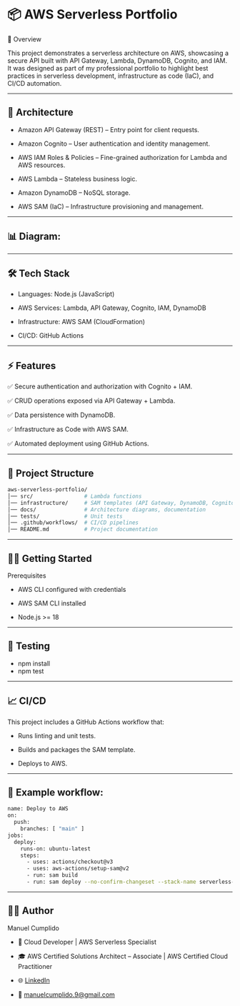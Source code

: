 # 📦 AWS Serverless Portfolio
📌 Overview

This project demonstrates a serverless architecture on AWS, showcasing a secure API built with API Gateway, Lambda, DynamoDB, Cognito, and IAM.
It was designed as part of my professional portfolio to highlight best practices in serverless development, infrastructure as code (IaC), and CI/CD automation.

---

## 🚀 Architecture

- Amazon API Gateway (REST) – Entry point for client requests.
  
- Amazon Cognito – User authentication and identity management.

- AWS IAM Roles & Policies – Fine-grained authorization for Lambda and AWS resources.

- AWS Lambda – Stateless business logic.

- Amazon DynamoDB – NoSQL storage.

- AWS SAM (IaC) – Infrastructure provisioning and management.

---

## 📊 Diagram:

<!-- TODO: add your diagram here -->

---

## 🛠️ Tech Stack

- Languages: Node.js (JavaScript)

- AWS Services: Lambda, API Gateway, Cognito, IAM, DynamoDB

- Infrastructure: AWS SAM (CloudFormation)

- CI/CD: GitHub Actions

---

## ⚡ Features

✅ Secure authentication and authorization with Cognito + IAM.

✅ CRUD operations exposed via API Gateway + Lambda.

✅ Data persistence with DynamoDB.

✅ Infrastructure as Code with AWS SAM.

✅ Automated deployment using GitHub Actions.

---

## 📂 Project Structure
```bash
aws-serverless-portfolio/
│── src/                # Lambda functions
│── infrastructure/     # SAM templates (API Gateway, DynamoDB, Cognito, IAM)
│── docs/               # Architecture diagrams, documentation
│── tests/              # Unit tests
│── .github/workflows/  # CI/CD pipelines
│── README.md           # Project documentation
```
---

## 🧑‍💻 Getting Started
Prerequisites

- AWS CLI configured with credentials

- AWS SAM CLI installed

- Node.js >= 18

---

## 🧪 Testing
- npm install
- npm test

---

## 📈 CI/CD

This project includes a GitHub Actions workflow that:

- Runs linting and unit tests.

- Builds and packages the SAM template.

- Deploys to AWS.

---

## 📄 Example workflow:
```bash
name: Deploy to AWS
on:
  push:
    branches: [ "main" ]
jobs:
  deploy:
    runs-on: ubuntu-latest
    steps:
      - uses: actions/checkout@v3
      - uses: aws-actions/setup-sam@v2
      - run: sam build
      - run: sam deploy --no-confirm-changeset --stack-name serverless-portfolio
```
---

## 👨‍💻 Author

Manuel Cumplido

- 🚀 Cloud Developer | AWS Serverless Specialist

- 🎓 AWS Certified Solutions Architect – Associate | AWS Certified Cloud Practitioner

- 🌐 [LinkedIn](www.linkedin.com/in/manuel-cumplido)  

- 📧 manuelcumplido.9@gmail.com
